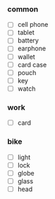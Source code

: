 ### common
- [ ] cell phone
- [ ] tablet
- [ ] battery
- [ ] earphone
- [ ] wallet
- [ ] card case
- [ ] pouch
- [ ] key
- [ ] watch

### work
- [ ] card

### bike
- [ ] light
- [ ] lock
- [ ] globe
- [ ] glass
- [ ] head
